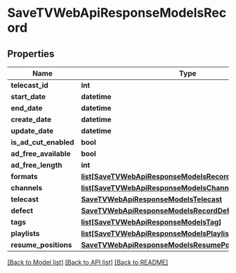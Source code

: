 # SaveTVWebApiResponseModelsRecord

## Properties
Name | Type | Description | Notes
------------ | ------------- | ------------- | -------------
**telecast_id** | **int** |  | [optional] 
**start_date** | **datetime** |  | [optional] 
**end_date** | **datetime** |  | [optional] 
**create_date** | **datetime** |  | [optional] 
**update_date** | **datetime** |  | [optional] 
**is_ad_cut_enabled** | **bool** |  | [optional] 
**ad_free_available** | **bool** |  | [optional] 
**ad_free_length** | **int** |  | [optional] 
**formats** | [**list[SaveTVWebApiResponseModelsRecordRequestedFormat]**](SaveTVWebApiResponseModelsRecordRequestedFormat.md) |  | [optional] 
**channels** | [**list[SaveTVWebApiResponseModelsChannelBase]**](SaveTVWebApiResponseModelsChannelBase.md) |  | [optional] 
**telecast** | [**SaveTVWebApiResponseModelsTelecast**](SaveTVWebApiResponseModelsTelecast.md) |  | [optional] 
**defect** | [**SaveTVWebApiResponseModelsRecordDefect**](SaveTVWebApiResponseModelsRecordDefect.md) |  | [optional] 
**tags** | [**list[SaveTVWebApiResponseModelsTag]**](SaveTVWebApiResponseModelsTag.md) |  | [optional] 
**playlists** | [**list[SaveTVWebApiResponseModelsPlaylistBase]**](SaveTVWebApiResponseModelsPlaylistBase.md) |  | [optional] 
**resume_positions** | [**SaveTVWebApiResponseModelsResumePositions**](SaveTVWebApiResponseModelsResumePositions.md) |  | [optional] 

[[Back to Model list]](../README.md#documentation-for-models) [[Back to API list]](../README.md#documentation-for-api-endpoints) [[Back to README]](../README.md)


